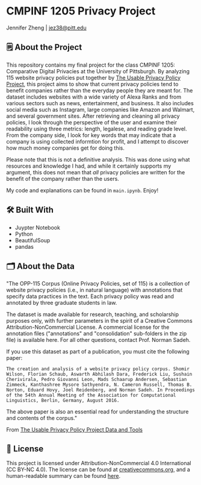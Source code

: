 # CMPINF 1205 Privacy Project  
Jennifer Zheng | jez38@pitt.edu

## 🗒️ About the Project
This repository contains my final project for the class CMPINF 1205: Comparative Digital Privacies at the University of Pittsburgh. By analyzing 115 website privacy policies put together by [The Usable Privacy Policy Project](https://usableprivacy.org/), this project aims to show that current privacy policies tend to benefit companies rather than the everyday people they are meant for. The dataset includes websites with a wide variety of Alexa Ranks and from various sectors such as news, entertainment, and business. It also includes social media such as Instagram, large companies like Amazon and Walmart, and several government sites.  After retrieving and cleaning all privacy policies, I look through the perspective of the user and examine their readability using three metrics: length, legalese, and reading grade level. From the company side, I look for key words that may indicate that a company is using collected informtion for profit, and I attempt to discover how much money companies get for doing this. 

Please note that this is not a definitive analysis. This was done using what resources and knowledge I had, and while it certainly supports my argument, this does not mean that _all_ privacy policies are written for the benefit of the company rather than the users. 

My code and explanations can be found in `main.ipynb`. Enjoy!

## 🛠️ Built With
* Juypter Notebook
* Python
* BeautifulSoup
* pandas

## 🗂️ About the Data
"The OPP-115 Corpus (Online Privacy Policies, set of 115) is a collection of website privacy policies (i.e., in natural language) with annotations that specify data practices in the text. Each privacy policy was read and annotated by three graduate students in law.

The dataset is made available for research, teaching, and scholarship purposes only, with further parameters in the spirit of a Creative Commons Attribution-NonCommercial License. A commercial license for the annotation files ("annotations" and "consolidation" sub-folders in the zip file) is available here. For all other questions, contact Prof. Norman Sadeh.

If you use this dataset as part of a publication, you must cite the following paper:

`The creation and analysis of a website privacy policy corpus. Shomir Wilson, Florian Schaub, Aswarth Abhilash Dara, Frederick Liu, Sushain Cherivirala, Pedro Giovanni Leon, Mads Schaarup Andersen, Sebastian Zimmeck, Kanthashree Mysore Sathyendra, N. Cameron Russell, Thomas B. Norton, Eduard Hovy, Joel Reidenberg, and Norman Sadeh. In Proceedings of the 54th Annual Meeting of the Association for Computational Linguistics, Berlin, Germany, August 2016.`  

The above paper is also an essential read for understanding the structure and contents of the corpus."  

From [The Usable Privacy Policy Project Data and Tools](https://usableprivacy.org/data)

## 🔖 License  
This project is licensed under Attribution-NonCommercial 4.0 International (CC BY-NC 4.0). The license can be found at [creativecommons.org](https://creativecommons.org/licenses/by-nc/4.0/legalcode), and a human-readable summary can be found [here](https://creativecommons.org/licenses/by-nc/4.0/).
